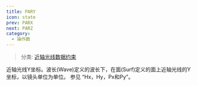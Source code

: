 ```yaml
---
title: PARY
icon: state
prev: PARX
next: PARZ
category:
  - 操作数
---
```


> 分类: [近轴光线数据约束](/hb/operands/131/881/  "Zemax 操作数 近轴光线数据约束")

近轴光线Y坐标。波长(Wave)定义的波长下，在面(Surf)定义的面上近轴光线的Y坐标，以镜头单位为单位。 
参见 “Hx，Hy，Px和Py”。